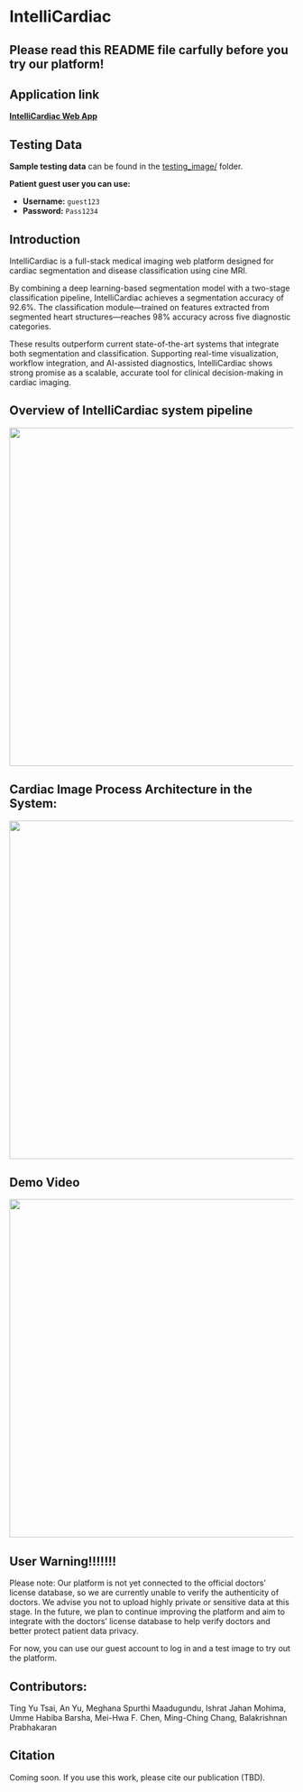 # IntelliCardiac
## Please read this README file carfully before you try our platform!
## Application link
**[IntelliCardiac Web App](http://18.227.79.114:4000/)**

## Testing Data
**Sample testing data** can be found in the [testing_image/](testing_image/) folder.

**Patient guest user you can use:**  
- **Username:** `guest123`  
- **Password:** `Pass1234`


## Introduction
IntelliCardiac is a full-stack medical imaging web platform designed for cardiac segmentation and disease classification using cine MRI.

By combining a deep learning-based segmentation model with a two-stage classification pipeline, IntelliCardiac achieves a segmentation accuracy of 92.6%. The classification module—trained on features extracted from segmented heart structures—reaches 98% accuracy across five diagnostic categories.

These results outperform current state-of-the-art systems that integrate both segmentation and classification. Supporting real-time visualization, workflow integration, and AI-assisted diagnostics, IntelliCardiac shows strong promise as a scalable, accurate tool for clinical decision-making in cardiac imaging.


## Overview of IntelliCardiac system pipeline
<img src="https://github.com/user-attachments/assets/5329a135-397b-40e9-bb37-030c949b3d5d" width="600"/>

## Cardiac Image Process Architecture in the System:
<img src="https://github.com/user-attachments/assets/2ed1246a-43b4-426a-8ee1-a8e42bf09200" width="600"/>

## Demo Video
<a href="https://www.youtube.com/watch?v=pIJTYQt0mTI&list=PLSQub-M9Idos0JTEIylqGn5x_ROq3BQcF" target="_blank">
  <img src="https://github.com/user-attachments/assets/da6ff659-6f2e-49ca-b586-1355a47608ec" width="600">
</a>

## User Warning!!!!!!!
Please note: Our platform is not yet connected to the official doctors’ license database, so we are currently unable to verify the authenticity of doctors. We advise you not to upload highly private or sensitive data at this stage. In the future, we plan to continue improving the platform and aim to integrate with the doctors’ license database to help verify doctors and better protect patient data privacy.

For now, you can use our guest account to log in and a test image to try out the platform.

## Contributors:
Ting Yu Tsai, An Yu, Meghana Spurthi  Maadugundu, Ishrat Jahan Mohima, Umme Habiba Barsha, Mei-Hwa F. Chen, Ming-Ching Chang, Balakrishnan Prabhakaran

## Citation
Coming soon. If you use this work, please cite our publication (TBD).
